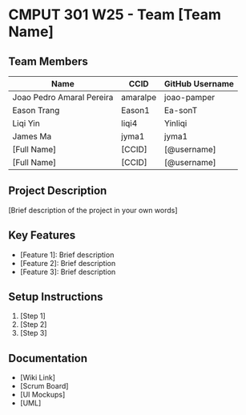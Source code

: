 # CMPUT 301 W25 - Team [Team Name]

## Team Members

| Name | CCID   | GitHub Username |
| -------- | ------ | --------------- |
| Joao Pedro Amaral Pereira | amaralpe | joao-pamper     |
| Eason Trang | Eason1 | Ea-sonT     |
| Liqi Yin | liqi4 | Yinliqi     |
| James Ma | jyma1 | jyma1     |
| [Full Name] | [CCID] | [@username]     |
| [Full Name] | [CCID] | [@username]     |

## Project Description

[Brief description of the project in your own words]

## Key Features

- [Feature 1]: Brief description
- [Feature 2]: Brief description
- [Feature 3]: Brief description

## Setup Instructions

1. [Step 1]
2. [Step 2]
3. [Step 3]

## Documentation

- [Wiki Link]
- [Scrum Board]
- [UI Mockups]
- [UML]
